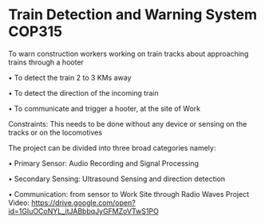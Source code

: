# Train Detection and Warning System COP315

To warn construction workers working on train tracks about approaching trains through a hooter

 • To detect the train 2 to 3 KMs away
 
 • To detect the direction of the incoming train
 
 • To communicate and trigger a hooter, at the site of Work
 
 Constraints: This needs to be done without any device or sensing on the tracks or on the locomotives



The project can be divided into three broad categories namely:

• Primary Sensor: Audio Recording and Signal Processing

• Secondary Sensing: Ultrasound Sensing and direction detection

• Communication: from sensor to Work Site through Radio Waves
Project Video: https://drive.google.com/open?id=1GIuOCoNYL_itJABbbqJyGFMZoVTwS1PO
